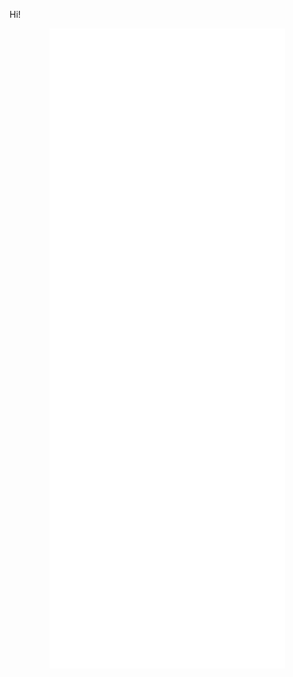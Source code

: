 Hi!

<p dir="auto" align="center">
  <a target="_blank" rel="noopener noreferrer" href="https://raw.githubusercontent.com/erancihan/erancihan/metrics-renders/github-metrics.svg">
    <img src="https://raw.githubusercontent.com/erancihan/erancihan/metrics-renders/github-metrics.svg" alt="Metrics" style="max-width: 100%;">
  </a>
</p>
